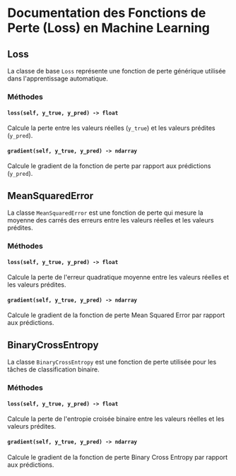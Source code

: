 # Documentation des Fonctions de Perte (Loss) en Machine Learning

## Loss

La classe de base `Loss` représente une fonction de perte générique utilisée dans l'apprentissage automatique.

### Méthodes

#### `loss(self, y_true, y_pred) -> float`

Calcule la perte entre les valeurs réelles (`y_true`) et les valeurs prédites (`y_pred`).

#### `gradient(self, y_true, y_pred) -> ndarray`

Calcule le gradient de la fonction de perte par rapport aux prédictions (`y_pred`).

## MeanSquaredError

La classe `MeanSquaredError` est une fonction de perte qui mesure la moyenne des carrés des erreurs entre les valeurs réelles et les valeurs prédites.

### Méthodes

#### `loss(self, y_true, y_pred) -> float`

Calcule la perte de l'erreur quadratique moyenne entre les valeurs réelles et les valeurs prédites.

#### `gradient(self, y_true, y_pred) -> ndarray`

Calcule le gradient de la fonction de perte Mean Squared Error par rapport aux prédictions.

## BinaryCrossEntropy

La classe `BinaryCrossEntropy` est une fonction de perte utilisée pour les tâches de classification binaire.

### Méthodes

#### `loss(self, y_true, y_pred) -> float`

Calcule la perte de l'entropie croisée binaire entre les valeurs réelles et les valeurs prédites.

#### `gradient(self, y_true, y_pred) -> ndarray`

Calcule le gradient de la fonction de perte Binary Cross Entropy par rapport aux prédictions.
